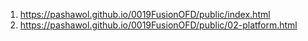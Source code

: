 <!-- https://github.com/pashawol/0019FusionOFD -->
1. <https://pashawol.github.io/0019FusionOFD/public/index.html>
2. <https://pashawol.github.io/0019FusionOFD/public/02-platform.html>
